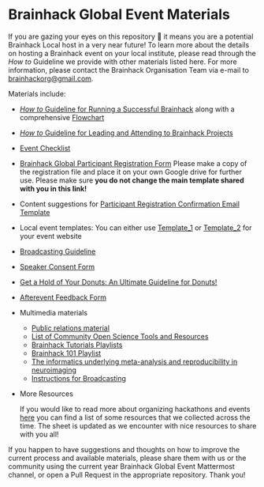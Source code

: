# Brainhack Global Event Materials


If you are gazing your eyes on this repository :eyes: it means you are a potential Brainhack Local host in a very near future!
To learn more about the details on hosting a Brainhack event on your local institute, please read through the *How to* Guideline we provide with other materials listed here. For more information, please contact the Brainhack Organisation Team via e-mail to brainhackorg@gmail.com.

Materials include:
* [*How to* Guideline for Running a Successful Brainhack](docs/successful_brainhack_guideline.md) along with a comprehensive [Flowchart](media/successful_brainhack_flowchart.pdf)
* [*How to* Guideline for Leading and Attending to Brainhack Projects](https://github.com/brainhackorg/bhg-event-materials/blob/master/docs/leading_and_attending_to_brainhack_projects.md)
* [Event Checklist](https://docs.google.com/spreadsheets/d/1Oo86o-59AaLyH5INGWRrGciNlBHgJ9HB_Ssrd2P7n40/edit?usp=sharing)
* [Brainhack Global Participant Registration Form](https://docs.google.com/forms/d/1dCy9NpprAtd1gZU6FBrvpSX9WwAGS54U_r7pLTiHScI/edit?usp=sharing) Please make a copy of the registration file and place it on your own Google drive for further use. Please make sure **you do not change the main template shared with you in this link!** 
* Content suggestions for [Participant Registration Confirmation Email Template](https://github.com/brainhackorg/bhg-event-materials/blob/master/docs/participant_registration_confirmation_email_content_recomendations.md)
* Local event templates: You can either use [Template_1](https://github.com/brainhackorg/brainhack-local-template_1) or [Template_2](https://github.com/brainhackorg/brainhack-local-template_2) for your event website
* [Broadcasting Guideline](https://github.com/brainhackorg/bhg-event-materials/blob/master/docs/brainhack_broadcasting_instructions.md)
* [Speaker Consent Form](https://docs.google.com/document/d/1Rz-vjUxcsDxPCn1jsTRowmE8Ct9YotfNVND2vB4mktE/edit?usp=sharing)
* [Get a Hold of Your Donuts: An Ultimate Guideline for Donuts!](https://github.com/brainhackorg/bhg-event-materials/blob/master/docs/get_a_hold_of_your_donuts.md)
* [Afterevent Feedback Form](https://docs.google.com/forms/d/1SJGbf4nlOchLXSfCEQrxXnO0Dp07lCpynslej5RRSuU/edit)


* Multimedia materials
  * [Public relations material](/media)
  * [List of Community Open Science Tools and Resources](https://github.com/learn-neuroimaging/tutorials-and-resources)
  * [Brainhack Tutorials Playlists](https://www.youtube.com/playlist?list=PLfqBzCl5BL394JtAdI4xJEH9vbmVYfE3j)
  * [Brainhack 101 Playlist](https://www.youtube.com/watch?v=XyMCsEGPcjM&list=PLfqBzCl5BL3-Gu1Wah_x_BoxcmgzVgpjx)
  * [The informatics underlying meta-analysis and reproducibility in neuroimaging](https://www.youtube.com/watch?v=w1A8BvJuN3s&list=PLfqBzCl5BL3-j_YW8qmxLY9R0MgPVtspN)
  * [Instructions for Broadcasting](/docs/brainhack_broadcasting_instructions.md)

* More Resources

  If you would like to read more about organizing hackathons and events [here](https://docs.google.com/spreadsheets/d/1hbxL5DsAt7BRitCXF2pvYtyxqs5HDMLnAGDxkKvLypk/edit?usp=sharing) you can find a list of some resources that we collected across the time. The sheet is updated as we encounter with nice resources to share with you all! 

If you happen to have suggestions and thoughts on how to improve the current
process and available materials, please share them with us or the community
using the current year Brainhack Global Event Mattermost channel, or open a Pull
Request in the appropriate repository. Thank you!
